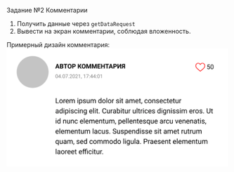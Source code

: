 Задание №2 Комментарии

1) Получить данные через `getDataRequest` 
2) Вывести на экран комментарии, соблюдая вложенность.

Примерный дизайн комментария:
![Пример](../../assets/comment_example.png)

